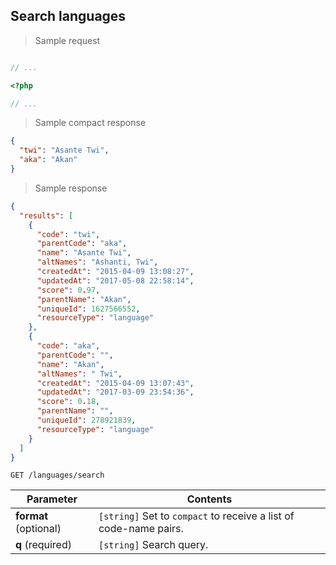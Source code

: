 ## Search languages

> Sample request

```shell

```

```javascript
// ...
```

```php
<?php

// ...
```

> Sample compact response

```json
{
  "twi": "Asante Twi",
  "aka": "Akan"
}
```

> Sample response

```json
{
  "results": [
    {
      "code": "twi",
      "parentCode": "aka",
      "name": "Asante Twi",
      "altNames": "Ashanti, Twi",
      "createdAt": "2015-04-09 13:08:27",
      "updatedAt": "2017-05-08 22:58:14",
      "score": 0.97,
      "parentName": "Akan",
      "uniqueId": 1627566552,
      "resourceType": "language"
    },
    {
      "code": "aka",
      "parentCode": "",
      "name": "Akan",
      "altNames": " Twi",
      "createdAt": "2015-04-09 13:07:43",
      "updatedAt": "2017-03-09 23:54:36",
      "score": 0.18,
      "parentName": "",
      "uniqueId": 278921839,
      "resourceType": "language"
    }
  ]
}
```

`GET /languages/search`

| Parameter | Contents |
| --- | --- |
| **format** (optional) | `[string]` Set to `compact` to receive a list of code-name pairs. |
| **q** (required) | `[string]` Search query. |
